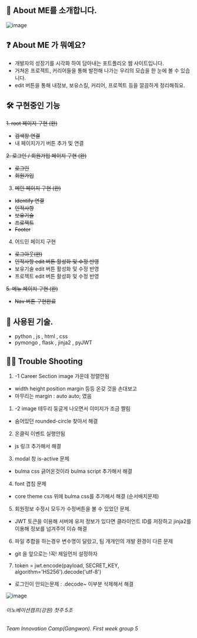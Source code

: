 ## 🙌 About  ME를 소개합니다.

![image](https://user-images.githubusercontent.com/85295433/183232685-a59fefe3-1346-4191-a81c-86fb488f36f3.png)

## ❓ About  ME 가 뭐예요?   
- 개발자의 성장기를 시각화 하여 담아내는 포트폴리오 웹 사이트입니다.
- 거쳐온 프로젝트, 커리어들을 통해 발전해 나가는 우리의 모습을 한 눈에 볼 수 있습니다.
- edit 버튼을 통해 내정보, 보유스킬, 커리어, 프로젝트 등을 깔끔하게 정리해줘요.


## 🛠 구현중인 기능
<s>1. root 페이지 구현 (완)
- 검색창 연결</s>
- 내 페이지가기 버튼 추가 및 연결

<s>2. 로그인 / 회원가입 페이지 구현 (완)
- 로그인
- 회원가입

3. 메인 페이지 구현 (완)
- Identify 연결
- 인적사항
- 보유기술
- 프로젝트
- Footer
</s>

4. 어드민 페이지 구현
- <s>로그아웃(완)
- 인적사항 edit 버튼 활성화 및 수정 반영</s>
- 보유기술 edit 버튼 활성화 및 수정 반영
- 프로젝트 edit 버튼 활성화 및 수정 반영


<s>5. 메뉴 페이지 구현 (완)
- Nav 버튼 구현완료 </s>


## 🚗 사용된 기술.
- python , js , html , css
- pymongo , flask , jinja2 , pyJWT


## 🙋‍♀️ Trouble Shooting
1. -1 Career Section image 가운데 정렬안됨
- width height position margin 등등 온갖 것을 손대보고
- 마무리는 margin : auto auto; 였음


1. -2 image 테두리 둥글게 나오면서 이미지가 조금 짤림
- 숨어있던 rounded-circle 찾아서 해결


2. 온클릭 이벤트 실행안됨
- js 링크 추가해서 해결


3. modal 창 is-active 문제
- bulma css 긁어온것이라 bulma script 추가해서 해결


4. font 겹침 문제
- core theme css 위에 bulma css를 추가해서 해결 (순서배치문제) 


5. 회원정보 수정시 모두가 수정버튼을 볼 수 있었던 문제.
- JWT 토큰을 이용해 서버에 유저 정보가 있다면 클라이언트 ID를 저장하고 jinja2를 이용해 정보를 넘겨주어 이슈 해결


6. 파일 추합을 하는경우 변수명이 달랐고, 팀 개개인의 개발 환경이 다른 문제
- git 을 앞으로는 !꼭! 제일먼저 설정하자


7. token = jwt.encode(payload, SECRET_KEY, algorithm='HS256').decode('utf-8')
- 로그인이 안되는문제 : .decode~ 이부분 삭제해서 해결


![image](https://user-images.githubusercontent.com/85295433/183233382-373f77b6-19ba-47ed-a2f7-fd7c776ae03e.png)

###### 이노베이션캠프(강원) 첫주 5조 
###### Team Innovation Camp(Gangwon). First week group 5
